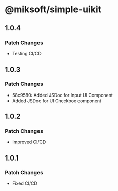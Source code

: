 # @miksoft/simple-uikit

## 1.0.4

### Patch Changes

-   Testing CI/CD

## 1.0.3

### Patch Changes

-   58c9580: Added JSDoc for Input UI Component
-   Added JSDoc for UI Checkbox component

## 1.0.2

### Patch Changes

-   Improved CI/CD

## 1.0.1

### Patch Changes

-   Fixed CI/CD
